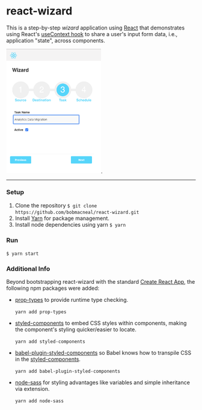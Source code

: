
# react-wizard 

This is a step-by-step _wizard_ application using [React](https://reactjs.org/) that demonstrates 
using React's [useContext hook](https://reactjs.org/docs/hooks-reference.html#usecontext) to 
share a user's input form data, i.e., application "state", across components. 

<img src="./public/Screenshot.png" width="50%">.
___
 
### Setup

1. Clone the repository 
    `$ git clone https://github.com/bobmacneal/react-wizard.git`
2. Install [Yarn](https://yarnpkg.com) for package management. 
3. Install node dependencies using yarn
    `$ yarn`

### Run

`$ yarn start`


### Additional Info

Beyond bootstrapping react-wizard with the standard [Create React App](https://github.com/facebook/create-react-app), 
the following npm packages were added:

- [prop-types](https://www.npmjs.com/package/prop-types) to provide runtime type checking. 

    `yarn add prop-types` 


- [styled-components](https://www.npmjs.com/package/styled-components) to embed CSS styles within 
components, making the component's styling quicker/easier to locate.

    `yarn add styled-components` 

- [babel-plugin-styled-components](https://www.npmjs.com/package/babel-plugin-styled-components) so Babel knows
how to transpile CSS in the [styled-components](https://www.npmjs.com/package/styled-components). 

    `yarn add babel-plugin-styled-components` 

- [node-sass](https://www.npmjs.com/package/node-sass) for styling advantages like variables and 
simple inheritance via extension.

    `yarn add node-sass` 

    
